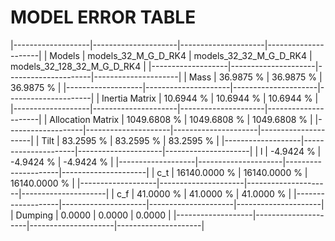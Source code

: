 # MODEL ERROR TABLE
|-------------------|---------------------|---------------------|---------------------|
| Models            | models_32_M_G_D_RK4 | models_32_32_M_G_D_RK4 | models_32_128_32_M_G_D_RK4 |
|-------------------|---------------------|---------------------|---------------------|
| Mass              | 36.9875           % | 36.9875           % | 36.9875           % |
|-------------------|---------------------|---------------------|---------------------|
| Inertia Matrix    | 10.6944           % | 10.6944           % | 10.6944           % |
|-------------------|---------------------|---------------------|---------------------|
| Allocation Matrix | 1049.6808         % | 1049.6808         % | 1049.6808         % |
|-------------------|---------------------|---------------------|---------------------|
| Tilt              | 83.2595           % | 83.2595           % | 83.2595           % |
|-------------------|---------------------|---------------------|---------------------|
| l                 | -4.9424           % | -4.9424           % | -4.9424           % |
|-------------------|---------------------|---------------------|---------------------|
| c_t               | 16140.0000        % | 16140.0000        % | 16140.0000        % |
|-------------------|---------------------|---------------------|---------------------|
| c_f               | 41.0000           % | 41.0000           % | 41.0000           % |
|-------------------|---------------------|---------------------|---------------------|
| Dumping           | 0.0000              | 0.0000              | 0.0000              |
|-------------------|---------------------|---------------------|---------------------|

